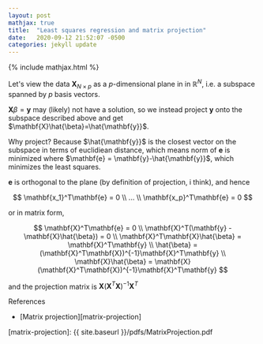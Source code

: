 ```yaml
---
layout: post
mathjax: true
title:  "Least squares regression and matrix projection"
date:   2020-09-12 21:52:07 -0500
categories: jekyll update
---
```

{% include mathjax.html %}

Let's view the data $\mathbf{X}_{N\times p}$ as a $p$-dimensional plane in in $\mathbb{R}^N$, i.e. a subspace spanned by $p$ basis vectors.

$\mathbf{X}\beta=\mathbf{y}$ may (likely) not have a solution, so we instead project $\mathbf{y}$ onto the subspace described above and get $\mathbf{X}\hat{\beta}=\hat{\mathbf{y}}$.

Why project? Because $\hat{\mathbf{y}}$ is the closest vector on the subspace in terms of euclidiean distance, which means norm of $\mathbf{e}$ is minimized where $\mathbf{e} = \mathbf{y}-\hat{\mathbf{y}}$, which minimizes the least squares.

$\mathbf{e}$ is orthogonal to the plane (by definition of projection, i think), and hence 

$$
\mathbf{x_1}^T\mathbf{e} = 0
\\
...
\\
\mathbf{x_p}^T\mathbf{e} = 0
$$

or in matrix form,

$$
\mathbf{X}^T\mathbf{e} = 0
\\
\mathbf{X}^T(\mathbf{y} - \mathbf{X}\hat{\beta}) = 0
\\
\mathbf{X}^T\mathbf{X}\hat{\beta} = \mathbf{X}^T\mathbf{y}
\\
\hat{\beta} = (\mathbf{X}^T\mathbf{X})^{-1}\mathbf{X}^T\mathbf{y}
\\
\mathbf{X}\hat{\beta} = \mathbf{X}(\mathbf{X}^T\mathbf{X})^{-1}\mathbf{X}^T\mathbf{y}
$$

and the projection matrix is $\mathbf{X}(\mathbf{X}^T\mathbf{X})^{-1}\mathbf{X}^T$

References
* [Matrix projection][matrix-projection] 

[matrix-projection]: {{ site.baseurl }}/pdfs/MatrixProjection.pdf

